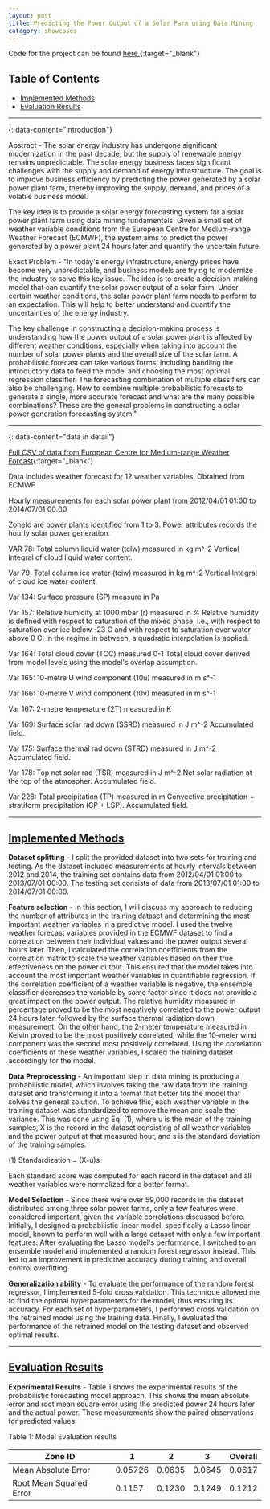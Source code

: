 ```yaml
---
layout: post
title: Predicting the Power Output of a Solar Farm using Data Mining
category: showcases
---
```


Code for the project can be found [here.](https://github.com/jeaguil/svfa){:target="_blank"}

## Table of Contents

- [Implemented Methods](#implemented-methods)
- [Evaluation Results](#evaluation-results)

---
{: data-content="introduction"}

Abstract - The solar energy industry has undergone significant modernization in the past decade, but the supply of renewable energy remains unpredictable. The solar energy business faces significant challenges with the supply and demand of energy infrastructure. The goal is to improve business efficiency by predicting the power generated by a solar power plant farm, thereby improving the supply, demand, and prices of a volatile business model.

The key idea is to provide a solar energy forecasting system for a solar power plant farm using data mining fundamentals. Given a small set of weather variable conditions from the European Centre for Medium-range Weather Forecast (ECMWF), the system aims to predict the power generated by a power plant 24 hours later and quantify the uncertain future.

Exact Problem - "In today's energy infrastructure, energy prices have become very unpredictable, and business models are trying to modernize the industry to solve this key issue. The idea is to create a decision-making model that can quantify the solar power output of a solar farm. Under certain weather conditions, the solar power plant farm needs to perform to an expectation. This will help to better understand and quantify the uncertainties of the energy industry.

The key challenge in constructing a decision-making process is understanding how the power output of a solar power plant is affected by different weather conditions, especially when taking into account the number of solar power plants and the overall size of the solar farm. A probabilistic forecast can take various forms, including handling the introductory data to feed the model and choosing the most optimal regression classifier. The forecasting combination of multiple classifiers can also be challenging. How to combine multiple probabilistic forecasts to generate a single, more accurate forecast and what are the many possible combinations? These are the general problems in constructing a solar power generation forecasting system."

---
{: data-content="data in detail"}

[Full CSV of data from European Centre for Medium-range Weather Forcast](https://raw.githubusercontent.com/jeaguil/svfa/master/data/ecmwf_solar.csv){:target="_blank"}

Data includes weather forecast for 12 weather variables.
Obtained from ECMWF

Hourly measurements for each solar power plant from
2012/04/01 01:00 to 2014/07/01 00:00

ZoneId are power plants identified from 1 to 3.
Power attributes records the hourly solar power generation.

VAR 78: Total column liquid water (tclw) measured in kg m^-2
    Vertical Integral of cloud liquid water content.

Var 79: Total coluimn ice water (tciw) measured in kg m^-2
    Vertical Integral of cloud ice water content.

Var 134: Surface pressure (SP) measure in Pa

Var 157: Relative humidity at 1000 mbar (r) measured in %
    Relative humidity is defined with respect to saturation of
    the mixed phase, i.e., with respect to saturation over ice
    below -23 C and with respect to saturation over water
    above 0 C. In the regime in between, a quadratic interpolation
    is applied.

Var 164: Total cloud cover (TCC) measured 0-1
    Total cloud cover derived from model levels using the
    model's overlap assumption.

Var 165: 10-metre U wind component (10u) measured in m s^-1

Var 166: 10-metre V wind component (10v) measured in m s^-1

Var 167: 2-metre temperature (2T) measured in K

Var 169: Surface solar rad down (SSRD) measured in J m^-2
    Accumulated field.

Var 175: Surface thermal rad down (STRD) measured in J m^-2
    Accumulated field.

Var 178: Top net solar rad (TSR) measured in J m^-2
    Net solar radiation at the top of the atmospher.
    Accumulated field.

Var 228: Total precipitation (TP) measured in m
    Convective precipitation + stratiform precipitation
    (CP + LSP). Accumulated field.

---

## [Implemented Methods](#implemented-methods)

__Dataset splitting__ - I split the provided dataset into two sets for training and testing. As the dataset included measurements at hourly intervals between 2012 and 2014, the training set contains data from 2012/04/01 01:00 to 2013/07/01 00:00. The testing set consists of data from 2013/07/01 01:00 to 2014/07/01 00:00.

__Feature selection__ - In this section, I will discuss my approach to reducing the number of attributes in the training dataset and determining the most important weather variables in a predictive model. I used the twelve weather forecast variables provided in the ECMWF dataset to find a correlation between their individual values and the power output several hours later. Then, I calculated the correlation coefficients from the correlation matrix to scale the weather variables based on their true effectiveness on the power output. This ensured that the model takes into account the most important weather variables in quantifiable regression. If the correlation coefficient of a weather variable is negative, the ensemble classifier decreases the variable by some factor since it does not provide a great impact on the power output. The relative humidity measured in percentage proved to be the most negatively correlated to the power output 24 hours later, followed by the surface thermal radiation down measurement. On the other hand, the 2-meter temperature measured in Kelvin proved to be the most positively correlated, while the 10-meter wind component was the second most positively correlated. Using the correlation coefficients of these weather variables, I scaled the training dataset accordingly for the model.

__Data Preprocessing__ - An important step in data mining is producing a probabilistic model, which involves taking the raw data from the training dataset and transforming it into a format that better fits the model that solves the general solution. To achieve this, each weather variable in the training dataset was standardized to remove the mean and scale the variance. This was done using Eq. (1), where u is the mean of the training samples, X is the record in the dataset consisting of all weather variables and the power output at that measured hour, and s is the standard deviation of the training samples.

(1)     Standardization = (X-u)s

Each standard score was computed for each record in the dataset and all weather variables were normalized for a better format.

__Model Selection__ - Since there were over 59,000 records in the dataset distributed among three solar power farms, only a few features were considered important, given the variable correlations discussed before. Initially, I designed a probabilistic linear model, specifically a Lasso linear model, known to perform well with a large dataset with only a few important features. After evaluating the Lasso model's performance, I switched to an ensemble model and implemented a random forest regressor instead. This led to an improvement in predictive accuracy during training and overall control overfitting.

__Generalization ability__ - To evaluate the performance of the random forest regressor, I implemented 5-fold cross validation. This technique allowed me to find the optimal hyperparameters for the model, thus ensuring its accuracy. For each set of hyperparameters, I performed cross validation on the retrained model using the training data. Finally, I evaluated the performance of the retrained model on the testing dataset and observed optimal results.

---

## [Evaluation Results](#evaluation-results)

__Experimental Results__ - Table 1 shows the experimental results of the probabilistic forecasting model approach. This shows the mean absolute error and root mean square error using the predicted power 24 hours later and the actual power. These measurements show the paired observations for predicted values.

Table 1: Model Evaluation results

Zone ID | 1 | 2 | 3 | Overall
--- | --- | --- | --- | ---
Mean Absolute Error | 0.05726 | 0.0635 | 0.0645 | 0.0617
Root Mean Squared Error | 0.1157 | 0.1230 | 0.1249 | 0.1212
